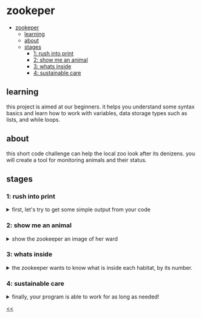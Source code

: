 # zookeper

- [zookeper](#zookeper)
  - [learning](#learning)
  - [about](#about)
  - [stages](#stages)
    - [1: rush into print](#1-rush-into-print)
    - [2: show me an animal](#2-show-me-an-animal)
    - [3: whats inside](#3-whats-inside)
    - [4: sustainable care](#4-sustainable-care)

## learning
this project is aimed at our beginners. it helps you understand some syntax basics and learn how to work with variables, data storage types such as lists, and while loops.

## about
this short code challenge can help the local zoo look after its denizens. you will create a tool for monitoring animals and their status.

## stages
### 1: rush into print
<details>
<summary>first, let's try to get some simple output from your code</summary>

#### 1.1 description
there are many animals in the zoo, and all of them need care. the animals must be fed, cleaned, surrounded by their kin, and kept happy. that is a difficult task for our large zoo, so one of your employers has suggested a more convenient way to keep track of everything. she wants to be able to pull up a video feed of any animal in the zoo with the help of a program. being able to check on each habitat would help the zookeepers take care of our furry friends more efficiently!

in this project, you will create a program that helps the zookeepers check on the animals and make sure that they're doing well. your product will be able to process commands from the zookeepers and display the animals on a monitor.

#### 1.2 objectives
to begin with, you will develop a simple printer. your program should display the text from the output example.

#### 1.3 examples
the output:
```
i love animals!
let's check on the animals...
the deer looks fine.
the bat looks happy.
the lion looks healthy.
```

</details>

### 2: show me an animal
<details>
<summary>show the zookeeper an image of her ward</summary>

#### 2.1 description
one of the most important parts of working with animals is keeping an eye on them. we need to see the animals on the screen to know how they are doing, right? now we are ready to print something awesome: an image of an animal!

#### 2.2 objectives
for the second stage, you will need to develop an animal printer. your program should display the animal identified in the code field.

#### 2.3 examples
your output should contain the following ascii image:

```
switching on the camera in the camel habitat...
 ___.-''''-.
/___  @    |
',,,,.     |         _.'''''''._
     '     |        /           \
     |     \    _.-'             \
     |      '.-'                  '-.
     |                               ',
     |                                '',
      ',,-,                           ':;
           ',,| ;,,                 ,' ;;
              ! ; !'',,,',',,,,'!  ;   ;:
             : ;  ! !       ! ! ;  ;   :;
             ; ;   ! !      ! !  ; ;   ;,
            ; ;    ! !     ! !   ; ;
            ; ;    ! !    ! !     ; ;
           ;,,      !,!   !,!     ;,;
           /_I      L_I   L_I     /_I
look at that! our little camel is sunbathing!
```

</details>

### 3: whats inside
<details>
<summary>the zookeeper wants to know what is inside each habitat, by its number.</summary>

#### 3.1 description
the third stage requires you to increase the capabilities of your software. now it should be able to recognize the number of a specific habitat from the input and show the animals living there.

add all of the variables from the template to a single variable with the list type. the order of variables matters: they must appear on the list in the order in which they're defined in the code. the list must contain all of the variables with no duplicates.

#### 3.2 objectives
in this stage your program should:

1. ask for the number of the desired habitat using the following phrase: `please enter the number of the habitat you would like to view:`
2. use the input number as an index of your habitats to print its content.
3. end with the following phrase:

```
---
you've reached the end of the program. to check another habitat, please restart the watcher.
```

#### 3.3 examples
the greater-than symbol followed by a space (`> `) represents the user input. notice that it's not part of the input.

example 1
```
please enter the number of the habitat you would like to view: > 5

switching on the camera in the rabbit habitat...
         ,
        /|      __
       / |   ,-~ /
      Y :|  //  /
      | jj /( .^
      >-"~"-v"
     /       Y
    jo  o    |
   ( ~T~     j
    >._-' _./
   /   "~"  |
  Y     _,  |
 /| ;-"~ _  l
/ l/ ,-"~    \
\//\/      .- \
 Y        /    Y
 l       I     !
 ]\      _\    /"\
(" ~----( ~   Y.  )
It looks like we will soon have more rabbits!
---
you've reached the end of the program. to check another habitat, please restart the watcher.
```

example 2
```
please enter the number of the habitat you would like to view: > 4

switching on the camera in the bat habitat...
_________________               _________________
 ~-.              \  |\___/|  /              .-~
     ~-.           \ / o o \ /           .-~
        >           \\  W  //           <
       /             /~---~\             \
      /_            |       |            _\
         ~-.        |       |        .-~
            ;        \     /        i
           /___      /\   /\      ___\
                ~-. /  \_/  \ .-~
                   V         V
This bat looks like it's doing fine.
---
you've reached the end of the program. to check another habitat, please restart the watcher.
```

</details>

### 4: sustainable care
<details>
<summary>finally, your program is able to work for as long as needed!</summary>

#### 4.1 description
now it's time to make our project user-friendly. in this final stage, you'll make your software ready for the zoo staff to use. your program should understand the habitat numbers, show the animals, and be able to work continuously without having to be restarted.

#### 4.2 objectives
your tasks at this point:

1. your program should repeat the behavior from the previous stage, but now in a loop.
2. do not forget to include an exit opportunity: inputting `exit` should end the program.
3. when the program is done running, it should print: `see you later!`

#### 4.3 examples
the greater-than symbol followed by a space (> ) represents the user input. note that it's not part of the input.

the final version of the program should run like this:

example 1
```
please enter the number of the habitat you would like to view: > 3

switching on the camera in the goose habitat...

                                    _
                                ,-"" "".
                              ,'  ____  `.
                            ,'  ,'    `.  `._
   (`.         _..--.._   ,'  ,'        \    \
  (`-.\    .-""        ""'   /          (  d _b
 (`._  `-"" ,._             (            `-(   \
 <_  `     (  <`<            \              `-._\
  <`-       (__< <           :
   (__        (_<_<          ;
    `------------------------------------------
the goose is staring intently at you... maybe it's time to change the channel?
please enter the number of the habitat you would like to view: > 1

switching on the camera in the lion habitat...
                                               ,w.
                                             ,YWMMw  ,M  ,
                        _.---.._   __..---._.'MMMMMw,wMWmW,
                   _.-""        '''           YP"WMMMMMMMMMb,
                .-' __.'                   .'     MMMMW^WMMMM;
    _,        .'.-'"; `,       /`     .--""      :MMM[==MWMW^;
 ,mM^"     ,-'.'   /   ;      ;      /   ,       MMMMb_wMW"  @\
,MM:.    .'.-'   .'     ;     `\    ;     `,     MMMMMMMW `"=./`-,
WMMm__,-'.'     /      _.\      F'''-+,,   ;_,_.dMMMMMMMM[,_ / `=_}
"^MP__.-'    ,-' _.--""   `-,   ;       \  ; ;MMMMMMMMMMW^``; __|
           /   .'            ; ;         )  )`{  \ `"^W^`,   \  :
          /  .'             /  (       .'  /     Ww._     `.  `"
         /  Y,              `,  `-,=,_{   ;      MMMP`""-,  `-._.-,
        (--, )                `,_ / `) \/"")      ^"      `-, -;"\:
the lion is roaring!
please enter the number of the habitat you would like to view: > exit
see you later!
```

</details>

[<<](https://github.com/eucarizan/front-end/blob/main/README.md)
<!--
:%s/\(Sample \(Input\|Output\) \d:\)\n\(.*\)/```\r\r**\1**\r```\3/gc
-->

